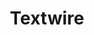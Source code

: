 ---
home: true
title: Textwire
heroImage: /images/logo.png
tagline: Simple yet powerful template language for Go

actions:
- text: Get started
  link: /1.x/getting-started/
  type: primary
- text: Language Elements
  link: /1.x/language-elements/
  type: secondary

features:
- title: 🔍 Parse string
  details: You can use package to parse a string with embedded Textwire code. It can be useful for email templates, markdown, files, etc.
- title: 📃  Templating system
  details: You can use package as a template system your website, blog, or any other project
- title: 🖼️ Define layouts
  details: You can define layouts for your template files and use them to easily render content
- title: 🌈 Syntax Highlighting
  details: You get syntax highlighting and other features for Textwire in with VSCode extension
- title: 🚀 Fast
  details: Textwire is very fast and has a low memory footprint because it parses templates into an AST tree when application starts
- title: 🚦 Error handling
  details: Proper error handling with error messages containing line numbers and file names.

footer: MIT Licensed | Copyright © 2023 - present Serhii Chornenkyi
---